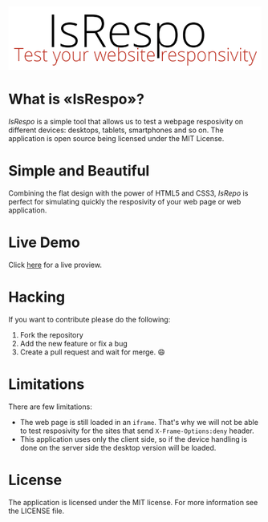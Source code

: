 [![](./imgs/title.png)](http://ionicabizau.github.io/isrespo)

# What is «IsRespo»?
*IsRespo* is a simple tool that allows us to test a webpage resposivity on different devices: desktops, tablets, smartphones and so on.
The application is open source being licensed under the MIT License.

# Simple and Beautiful
Combining the flat design with the power of HTML5 and CSS3, *IsRepo* is perfect for simulating quickly the resposivity of your web page or web application.

# Live Demo
Click [here](http://ionicabizau.github.io/isrespo) for a live proview.

# Hacking
If you want to contribute please do the following:

1. Fork the repository
2. Add the new feature or fix a bug
3. Create a pull request and wait for merge. :smile:

# Limitations
There are few limitations:

 - The web page is still loaded in an `iframe`. That's why we will not be able to test resposivity for the sites that send `X-Frame-Options:deny` header.
 - This application uses only the client side, so if the device handling is done on the server side the desktop version will be loaded.

# License
The application is licensed under the MIT license.
For more information see the LICENSE file.
